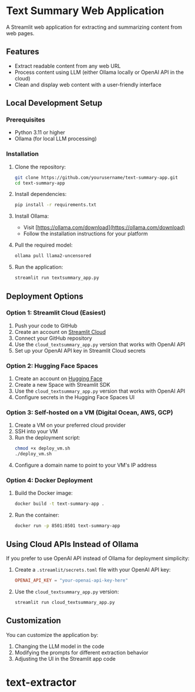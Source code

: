 # Text Summary Web Application

A Streamlit web application for extracting and summarizing content from web pages.

## Features

- Extract readable content from any web URL
- Process content using LLM (either Ollama locally or OpenAI API in the cloud)
- Clean and display web content with a user-friendly interface

## Local Development Setup

### Prerequisites

- Python 3.11 or higher
- Ollama (for local LLM processing)

### Installation

1. Clone the repository:
   ```bash
   git clone https://github.com/yourusername/text-summary-app.git
   cd text-summary-app
   ```

2. Install dependencies:
   ```bash
   pip install -r requirements.txt
   ```

3. Install Ollama:
   - Visit [https://ollama.com/download](https://ollama.com/download)
   - Follow the installation instructions for your platform

4. Pull the required model:
   ```bash
   ollama pull llama2-uncensored
   ```

5. Run the application:
   ```bash
   streamlit run textsummary_app.py
   ```

## Deployment Options

### Option 1: Streamlit Cloud (Easiest)

1. Push your code to GitHub
2. Create an account on [Streamlit Cloud](https://streamlit.io/cloud)
3. Connect your GitHub repository
4. Use the `cloud_textsummary_app.py` version that works with OpenAI API
5. Set up your OpenAI API key in Streamlit Cloud secrets

### Option 2: Hugging Face Spaces

1. Create an account on [Hugging Face](https://huggingface.co/)
2. Create a new Space with Streamlit SDK
3. Use the `cloud_textsummary_app.py` version that works with OpenAI API
4. Configure secrets in the Hugging Face Spaces UI

### Option 3: Self-hosted on a VM (Digital Ocean, AWS, GCP)

1. Create a VM on your preferred cloud provider
2. SSH into your VM
3. Run the deployment script:
   ```bash
   chmod +x deploy_vm.sh
   ./deploy_vm.sh
   ```
4. Configure a domain name to point to your VM's IP address

### Option 4: Docker Deployment

1. Build the Docker image:
   ```bash
   docker build -t text-summary-app .
   ```

2. Run the container:
   ```bash
   docker run -p 8501:8501 text-summary-app
   ```

## Using Cloud APIs Instead of Ollama

If you prefer to use OpenAI API instead of Ollama for deployment simplicity:

1. Create a `.streamlit/secrets.toml` file with your OpenAI API key:
   ```toml
   OPENAI_API_KEY = "your-openai-api-key-here"
   ```

2. Use the `cloud_textsummary_app.py` version:
   ```bash
   streamlit run cloud_textsummary_app.py
   ```

## Customization

You can customize the application by:

1. Changing the LLM model in the code
2. Modifying the prompts for different extraction behavior
3. Adjusting the UI in the Streamlit app code

   
# text-extractor
